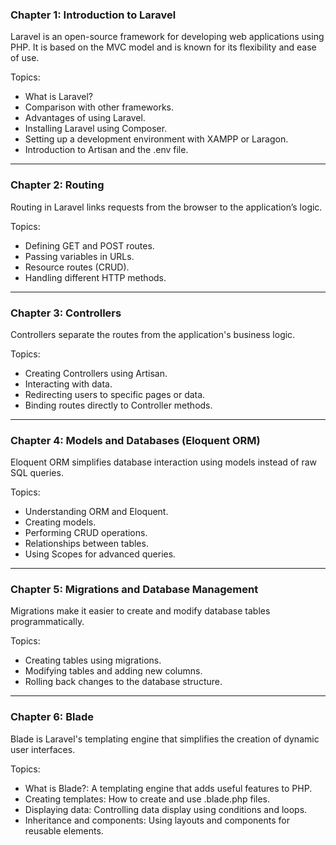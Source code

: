 ### Chapter 1: Introduction to Laravel  
Laravel is an open-source framework for developing web applications using PHP. It is based on the MVC model and is known for its flexibility and ease of use.

Topics:
- What is Laravel?
- Comparison with other frameworks.
- Advantages of using Laravel.
- Installing Laravel using Composer.
- Setting up a development environment with XAMPP or Laragon.
- Introduction to Artisan and the .env file.

---

### Chapter 2: Routing  
Routing in Laravel links requests from the browser to the application’s logic.

Topics:
- Defining GET and POST routes.
- Passing variables in URLs.
- Resource routes (CRUD).
- Handling different HTTP methods.

---

### Chapter 3: Controllers  
Controllers separate the routes from the application's business logic.

Topics:
- Creating Controllers using Artisan.
- Interacting with data.
- Redirecting users to specific pages or data.
- Binding routes directly to Controller methods.

---

### Chapter 4: Models and Databases (Eloquent ORM)  
Eloquent ORM simplifies database interaction using models instead of raw SQL queries.

Topics:
- Understanding ORM and Eloquent.
- Creating models.
- Performing CRUD operations.
- Relationships between tables.
- Using Scopes for advanced queries.

---

### Chapter 5: Migrations and Database Management  
Migrations make it easier to create and modify database tables programmatically.

Topics:
- Creating tables using migrations.
- Modifying tables and adding new columns.
- Rolling back changes to the database structure.

---

### Chapter 6: Blade  
Blade is Laravel's templating engine that simplifies the creation of dynamic user interfaces.

Topics:
- What is Blade?: A templating engine that adds useful features to PHP.
- Creating templates: How to create and use .blade.php files.
- Displaying data: Controlling data display using conditions and loops.
- Inheritance and components: Using layouts and components for reusable elements.
